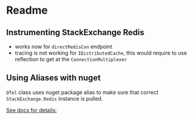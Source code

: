 ﻿# Readme

## Instrumenting StackExchange Redis

* works now for `directRedisCon` endpoint
* tracing is not working for `IDistributedCache`, this would require to use reflection to get at the `ConnectionMultiplexer`

## Using Aliases with nuget

`OTel` class uses nuget package alias to make sure that correct `StackExchange.Redis` instance is pulled.

[See docs for details:](https://docs.microsoft.com/en-us/nuget/consume-packages/package-references-in-project-files#packagereference-aliases)
